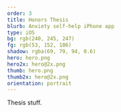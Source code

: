 ```yaml
---
order: 3
title: Honors Thesis
blurb: Anxiety self-help iPhone app
type: iOS
bg: rgb(240, 245, 247)
fg: rgb(53, 152, 186)
shadow: rgba(69, 79, 94, 0.6)
hero: hero.png
hero2x: hero@2x.png
thumb: hero.png
thumb2x: hero@2x.png
orientation: portrait
---
```


Thesis stuff.